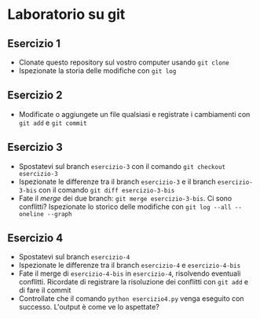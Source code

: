 # Laboratorio su git

## Esercizio 1

- Clonate questo repository sul vostro computer usando `git clone`
- Ispezionate la storia delle modifiche con `git log`

## Esercizio 2

- Modificate o aggiungete un file qualsiasi e registrate i cambiamenti con `git add` e `git commit`

## Esercizio 3

- Spostatevi sul branch `esercizio-3` con il comando `git checkout esercizio-3`
- Ispezionate le differenze tra il branch `esercizio-3` e il branch `esercizio-3-bis` con il comando `git diff esercizio-3-bis`
- Fate il _merge_ dei due branch: `git merge esercizio-3-bis`.
  Ci sono conflitti? Ispezionate lo storico delle modifiche con `git log --all --oneline --graph`

## Esercizio 4

- Spostatevi sul branch `esercizio-4`
- Ispezionate le differenze tra il branch `esercizio-4` e `esercizio-4-bis`
- Fate il merge di `esercizio-4-bis` in `esercizio-4`, risolvendo eventuali conflitti. Ricordate di registrare la risoluzione dei conflitti con `git add` e di fare il commit
- Controllate che il comando `python esercizio4.py` venga eseguito con successo. L'output è come ve lo aspettate?

